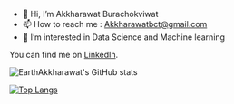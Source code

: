 - 👋 Hi, I’m Akkharawat Burachokviwat
- 📫 How to reach me : Akkharawatbct@gmail.com
- 👀 I’m interested in Data Science and Machine learning

You can find me on [LinkedIn].
<!-- Links to your social media accounts -->

[LinkedIn]: https://www.linkedin.com/in/earthakkharawat

<!-- ![](https://img.shields.io/badge/Coding-Python-informational?style=flat&logo=https://learnwithshashank.com/coding/wp-content/uploads/2020/08/2f9c11f9e55efbf1791f12c06d60729b-2.jpg&logoColor=white&color=2bbc8a)
![](https://img.shields.io/badge/Coding-C++-informational?style=flat&logo=https://learnwithshashank.com/coding/wp-content/uploads/2020/08/2f9c11f9e55efbf1791f12c06d60729b-2.jpg&logoColor=Orange&color=White)
![](https://img.shields.io/badge/Coding-JAVA-informational?style=flat&logo=https://learnwithshashank.com/coding/wp-content/uploads/2020/08/2f9c11f9e55efbf1791f12c06d60729b-2.jpg&logoColor=Orange&color=White) -->


![EarthAkkharawat's GitHub stats](https://github-readme-stats.vercel.app/api?username=EarthAkkharawat&show_icons=true&theme=merko&count_private=true)

[![Top Langs](https://github-readme-stats.vercel.app/api/top-langs/?username=EarthAkkharawat&layout=compact&show_icons=true&theme=tokyonight&count_private=true)](https://github.com/EarthAkkharawat/github-readme-stats)








<!---
Akkharawat/Akkharawat is a ✨ special ✨ repository because its `README.md` (this file) appears on your GitHub profile.
You can click the Preview link to take a look at your changes.
--->
